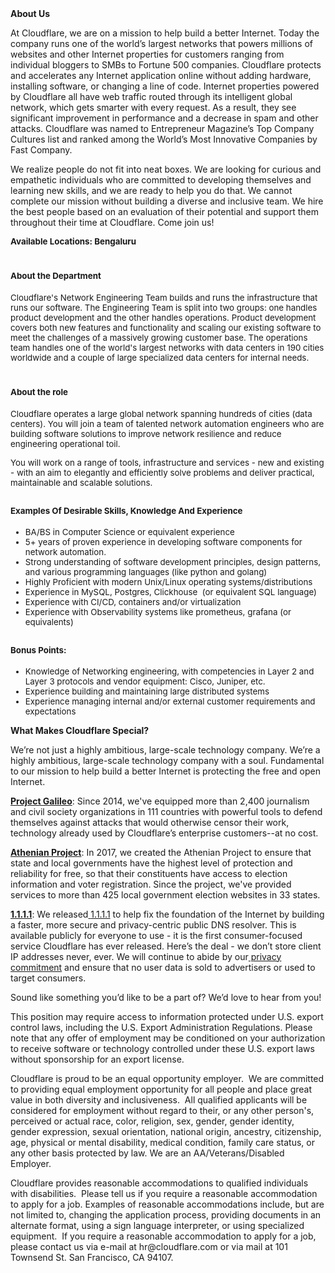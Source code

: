 <div class="content-intro">
	<div><strong>About Us</strong></div>
	<div>
		<p>At Cloudflare, we are on a mission to help build a better Internet. Today the company runs one of the world’s largest networks that powers millions of websites and other Internet properties for customers ranging from individual bloggers to SMBs to Fortune 500 companies. Cloudflare protects and accelerates any Internet application online without adding hardware, installing software, or changing a line of code. Internet properties powered by Cloudflare all have web traffic routed through its intelligent global network, which gets smarter with every request. As a result, they see significant improvement in performance and a decrease in spam and other attacks. Cloudflare was named to Entrepreneur Magazine’s Top Company Cultures list and ranked among the World’s Most Innovative Companies by Fast Company.&nbsp;</p>
		<p><span style="font-weight: 400;">We realize people do not fit into neat boxes. We are looking for curious and empathetic individuals who are committed to developing themselves and learning new skills, and we are ready to help you do that. We cannot complete our mission without building a diverse and inclusive team. We hire the best people based on an evaluation of their potential and support them throughout their time at Cloudflare. Come join us!&nbsp;</span></p>
	</div>
</div>
<p><span style="font-size: 10pt;"><strong>Available Locations: <span class="il">Bengaluru</span></strong></span></p>
<h1><span style="font-size: 10pt;">About the Department</span></h1>
<p><span style="font-size: 10pt;">Cloudflare's Network Engineering Team builds and runs the infrastructure that runs our software. The Engineering Team is split into two groups: one handles product development and the other handles operations. Product development covers both new features and functionality and scaling our existing software to meet the challenges of a massively growing customer base. The operations team handles one of the world's largest networks with data centers in 190 cities worldwide and a couple of large specialized data centers for internal needs.</span></p>
<h1><span style="font-size: 10pt;">About the role</span></h1>
<p><span style="font-size: 10pt;">Cloudflare operates a large global network spanning hundreds of cities (data centers). You will join a team of talented network automation engineers who are building software solutions to improve network resilience and reduce engineering operational toil.</span></p>
<p><span style="font-size: 10pt;">You will work on a range of tools, infrastructure and services - new and existing - with an aim to elegantly and efficiently solve problems and deliver practical, maintainable and scalable solutions.</span></p>
<h2><span style="font-size: 10pt;">Examples Of Desirable Skills, Knowledge And Experience</span></h2>
<ul>
	<li style="font-size: 10pt;"><span style="font-size: 10pt;">BA/BS in Computer Science or equivalent experience</span></li>
	<li style="font-size: 10pt;"><span style="font-size: 10pt;">5+ years of proven experience in developing software components for network automation.</span></li>
	<li style="font-size: 10pt;"><span style="font-size: 10pt;">Strong understanding of software development principles, design patterns, and various programming languages (like python and golang)</span></li>
	<li style="font-size: 10pt;"><span style="font-size: 10pt;">Highly Proficient with modern Unix/Linux operating systems/distributions</span></li>
	<li style="font-size: 10pt;"><span style="font-size: 10pt;">Experience in MySQL, Postgres, Clickhouse&nbsp; (or equivalent SQL language)</span></li>
	<li style="font-size: 10pt;"><span style="font-size: 10pt;">Experience with CI/CD, containers and/or virtualization</span></li>
	<li style="font-size: 10pt;"><span style="font-size: 10pt;">Experience with Observability systems like prometheus, grafana (or equivalents)</span></li>
</ul>
<h2><span style="font-size: 10pt;">Bonus Points:</span></h2>
<ul>
	<li style="font-size: 10pt;"><span style="font-size: 10pt;">Knowledge of Networking engineering, with competencies in Layer 2 and Layer 3 protocols and vendor equipment: Cisco, Juniper, etc.</span></li>
	<li style="font-size: 10pt;"><span style="font-size: 10pt;">Experience building and maintaining large distributed systems</span></li>
	<li style="font-size: 10pt;"><span style="font-size: 10pt;">Experience managing internal and/or external customer requirements and expectations</span></li>
</ul>
<div class="content-conclusion">
	<p><strong>What Makes Cloudflare Special?</strong></p>
	<p><span style="font-weight: 400;">We’re not just a highly ambitious, large-scale technology company. We’re a highly ambitious, large-scale technology company with a soul. Fundamental to our mission to help build a better Internet is protecting the free and open Internet.</span></p>
	<p><a href="https://blog.cloudflare.com/protecting-free-expression-online/"><strong>Project Galileo</strong></a><span style="font-weight: 400;">: Since 2014, we've equipped more than 2,400 journalism and civil society organizations in 111 countries with powerful tools to defend themselves against attacks that would otherwise censor their work, technology already used by Cloudflare’s enterprise customers--at no cost.</span></p>
	<p><strong><a href="https://www.cloudflare.com/athenian/">Athenian Project</a></strong><span style="font-weight: 400;">: In 2017, we created the Athenian Project to ensure that state and local governments have the highest level of protection and reliability for free, so that their constituents have access to election information and voter registration. Since the project, we've provided services to more than 425 local government election websites in 33 states.</span></p>
	<p><a href="https://1.1.1.1/"><strong>1.1.1.1</strong></a><span style="font-weight: 400;">: We released</span><a href="https://1.1.1.1/"> <span style="font-weight: 400;">1.1.1.1</span></a><span style="font-weight: 400;"> to help fix the foundation of the Internet by building a faster, more secure and privacy-centric public DNS resolver. This is available publicly for everyone to use - it is the first consumer-focused service Cloudflare has ever released. Here’s the deal - we don’t store client IP addresses never, ever. We will continue to abide by our</span><a href="https://developers.cloudflare.com/1.1.1.1/privacy/public-dns-resolver"> privacy commitment</a><span style="font-weight: 400;"> and ensure that no user data is sold to advertisers or used to target consumers.</span></p>
	<p><span style="font-weight: 400;">Sound like something you’d like to be a part of? We’d love to hear from you!</span></p>
	<p><span style="font-weight: 400;">This position may require access to information protected under U.S. export control laws, including the U.S. Export Administration Regulations. Please note that any offer of employment may be conditioned on your authorization to receive software or technology controlled under these U.S. export laws without sponsorship for an export license.</span></p>
	<p><span style="font-weight: 400;">Cloudflare is proud to be an equal opportunity employer. &nbsp;We are committed to providing equal employment opportunity for all people and place great value in both diversity and inclusiveness. &nbsp;All qualified applicants will be considered for employment without regard to their, or any other person's, perceived or actual</span> <span style="font-weight: 400;">race, color, religion, sex, gender, gender identity, gender expression, sexual orientation, national origin, ancestry, citizenship, age, physical or mental disability, medical condition, family care status, or any other basis protected by law. </span><span style="font-weight: 400;">We are an AA/Veterans/Disabled Employer.</span></p>
	<p><span style="font-weight: 400;">Cloudflare provides reasonable accommodations to qualified individuals with disabilities. &nbsp;Please tell us if you require a reasonable accommodation to apply for a job. Examples of reasonable accommodations include, but are not limited to, changing the application process, providing documents in an alternate format, using a sign language interpreter, or using specialized equipment. &nbsp;If you require a reasonable accommodation to apply for a job, please contact us via e-mail at </span><span style="font-weight: 400;">hr@cloudflare.com</span><span style="font-weight: 400;"> or via mail at 101 Townsend St. San Francisco, CA 94107.</span></p>
</div>